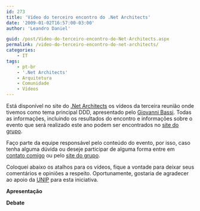 ```yaml
---
id: 273
title: 'Vídeo do terceiro encontro do .Net Architects'
date: '2009-01-02T16:57:00-03:00'
author: 'Leandro Daniel'

guid: /post/Video-do-terceiro-encontro-do-Net-Architects.aspx
permalink: /video-do-terceiro-encontro-do-net-architects/
categories:
    - IT
tags:
    - pt-br
    - '.Net Architects'
    - Arquitetura
    - Comunidade
    - Vídeos
---
```


Está disponível no site do [.Net Architects](http://dotnetarchitects.net) os vídeos da terceira reunião onde tivemos como tema principal DDD, apresentado pelo [Giovanni Bassi](http://unplugged.giggio.net/). Todas as informações, incluindo os resultados do encontro e informações sobre o evento que será realizado este ano podem ser encontrados no [site do grupo](http://dotnetarchitects.net/dotnetarchitects/post/Resultado-da-terceira-reuniao-DDD).

Faço parte da equipe responsável pelo conteúdo do evento, por isso, caso tenha alguma dúvida ou deseje participar de alguma forma entre em [contato comigo](/contact) ou pelo [site do grupo](http://dotnetarchitects.net/dotnetarchitects/contact).

Coloquei abaixo os atalhos para os vídeos, fique a vontade para deixar seus comentários e opiniões a respeito. Oportunamente, gostaria de agradecer ao apoio da [UNIP](http://www.unip.br) para esta iniciativa.

**Apresentação**

**Debate**
